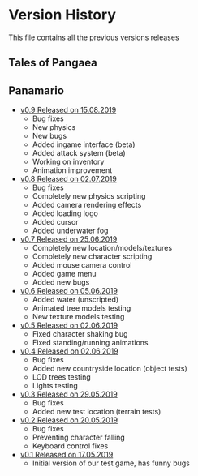 # Version History
This file contains all the previous versions releases
## Tales of Pangaea
## Panamario
- [v0.9 Released on 15.08.2019](https://yadi.sk/d/k75lFJmx3Plexw)
  - Bug fixes
  - New physics
  - New bugs
  - Added ingame interface (beta)
  - Added attack system (beta)
  - Working on inventory
  - Animation improvement
- [v0.8 Released on 02.07.2019](https://yadi.sk/d/Ny502lhvr06QBg)
  - Bug fixes
  - Completely new physics scripting
  - Added camera rendering effects
  - Added loading logo
  - Added cursor
  - Added underwater fog
- [v0.7 Released on 25.06.2019](https://yadi.sk/d/9BTPa8UPffd8Tg)
  - Completely new location/models/textures
  - Completely new character scripting
  - Added mouse camera control
  - Added game menu
  - Added new bugs
- [v0.6 Released on 05.06.2019](https://yadi.sk/d/tdGgIxojUsxCJQ)
  - Added water (unscripted)
  - Animated tree models testing
  - New texture models testing
- [v0.5 Released on 02.06.2019](https://yadi.sk/d/xXfYMyDesRQ3rA)
  - Fixed character shaking bug
  - Fixed standing/running animations
- [v0.4 Released on 02.06.2019](https://yadi.sk/d/ufzMRs42-Nnn5g)
  - Bug fixes
  - Added new countryside location (object tests)
  - LOD trees testing
  - Lights testing
- [v0.3 Released on 29.05.2019](https://yadi.sk/d/EpHUBDjNr0Vq6g)
  - Bug fixes
  - Added new test location (terrain tests)
- [v0.2 Released on 20.05.2019](https://yadi.sk/d/9ZlZXGg1zbRCfA)
  - Bug fixes
  - Preventing character falling
  - Keyboard control fixes
- [v0.1 Released on 17.05.2019](https://yadi.sk/d/rHLU_lJT7w6KKQ)
  - Initial version of our test game, has funny bugs

